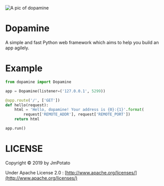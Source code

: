 ![A pic of dopamine](https://upload.wikimedia.org/wikipedia/commons/thumb/6/6c/Dopamine2.svg/1920px-Dopamine2.svg.png)

# Dopamine

A simple and fast Python web framework which aims to help you build an app agilely.

# Example

```python
from dopamine import Dopamine

app = Dopamine(listener=('127.0.0.1', 5299))

@app.route('/', ['GET'])
def hello(request):
    html = 'Hello, dopamine! Your address is {0}:{1}'.format(
        request['REMOTE_ADDR'], request['REMOTE_PORT'])
    return html

app.run()
```

# LICENSE
Copyright © 2019 by JmPotato

Under Apache License 2.0 : [http://www.apache.org/licenses/](http://www.apache.org/licenses/)
